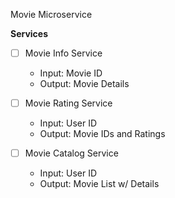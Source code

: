 Movie Microservice

**Services**

- [ ] Movie Info Service
    - Input: Movie ID
    - Output: Movie Details

- [ ] Movie Rating Service
    - Input: User ID
    - Output: Movie IDs and Ratings

- [ ] Movie Catalog Service
    - Input: User ID
    - Output: Movie List w/ Details